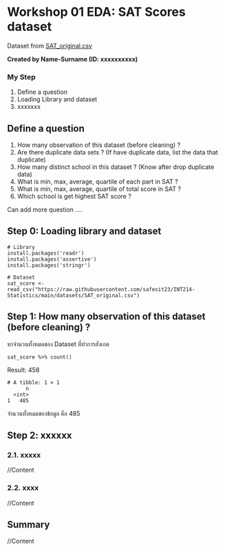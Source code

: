 # Workshop 01 EDA: SAT Scores dataset

Dataset from [SAT_original.csv](https://raw.githubusercontent.com/safesit23/INT214-Statistics/main/datasets/SAT_original.csv)

**Created by Name-Surname (ID: xxxxxxxxxx)**

### My Step
1. Define a question
2. Loading Library and dataset
3. xxxxxxx

## Define a question

1. How many observation of this dataset (before cleaning) ?
2. Are there duplicate data sets ? (If have duplicate data, list the data that duplicate)
3. How many distinct school in this dataset ? (Know after drop duplicate data)
4. What is min, max, average, quartile of each part in SAT ?
5. What is min, max, average, quartile of total score in SAT ?
6. Which school is get highest SAT score ?

Can add more question ....

## Step 0: Loading library and dataset

```
# Library
install.packages('readr')
install.packages('assertive')
install.packages('stringr')

# Dataset
sat_score <- read_csv("https://raw.githubusercontent.com/safesit23/INT214-Statistics/main/datasets/SAT_original.csv")

```

## Step 1: How many observation of this dataset (before cleaning) ?

หาจำนวนทั้งหมดของ Dataset ที่ทำการสังเกต

```
sat_score %>% count()
```

Result: 458


```
# A tibble: 1 × 1
      n
  <int>
1   485
```
จำนวนทั้งหมดของข้อมูล คือ 485


## Step 2: xxxxxx

### 2.1. xxxxx
//Content

### 2.2. xxxx
//Content

## Summary
//Content

